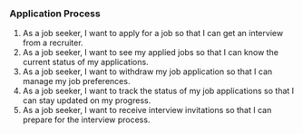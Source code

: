 ### **Application Process**

1. As a job seeker, I want to apply for a job so that I can get an interview from a recruiter.
2. As a job seeker, I want to see my applied jobs so that I can know the current status of my applications.
3. As a job seeker, I want to withdraw my job application so that I can manage my job preferences.
4. As a job seeker, I want to track the status of my job applications so that I can stay updated on my progress.
5. As a job seeker, I want to receive interview invitations so that I can prepare for the interview process.
